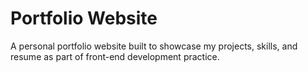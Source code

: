 # Portfolio Website

A personal portfolio website built to showcase my projects, skills, and resume as part of front-end development practice.
